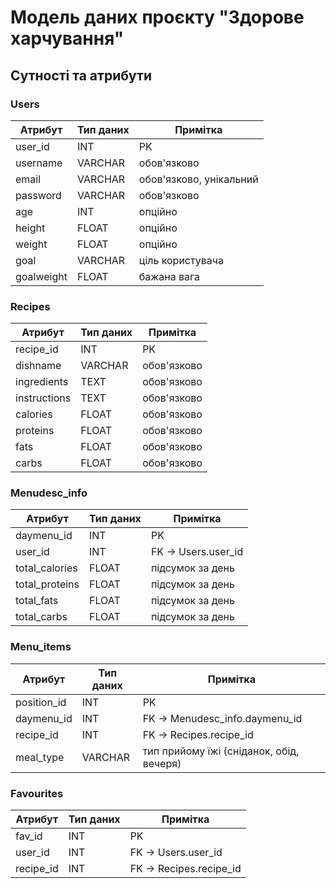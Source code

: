 # Модель даних проєкту "Здорове харчування"

## Сутності та атрибути

### Users
| Атрибут | Тип даних | Примітка |
|---------|-----------|----------|
| user_id | INT       | PK       |
| username | VARCHAR  | обов'язково |
| email    | VARCHAR  | обов'язково, унікальний |
| password | VARCHAR  | обов'язково |
| age      | INT      | опційно |
| height   | FLOAT    | опційно |
| weight   | FLOAT    | опційно |
| goal     | VARCHAR  | ціль користувача |
| goalweight | FLOAT  | бажана вага |

### Recipes
| Атрибут | Тип даних | Примітка |
|---------|-----------|----------|
| recipe_id | INT     | PK       |
| dishname  | VARCHAR | обов'язково |
| ingredients | TEXT | обов'язково |
| instructions | TEXT | обов'язково |
| calories | FLOAT   | обов'язково |
| proteins | FLOAT   | обов'язково |
| fats     | FLOAT   | обов'язково |
| carbs    | FLOAT   | обов'язково |

### Menudesc_info
| Атрибут | Тип даних | Примітка |
|---------|-----------|----------|
| daymenu_id | INT    | PK       |
| user_id    | INT    | FK → Users.user_id |
| total_calories | FLOAT | підсумок за день |
| total_proteins | FLOAT | підсумок за день |
| total_fats     | FLOAT | підсумок за день |
| total_carbs    | FLOAT | підсумок за день |

### Menu_items
| Атрибут | Тип даних | Примітка |
|---------|-----------|----------|
| position_id | INT     | PK       |
| daymenu_id  | INT     | FK → Menudesc_info.daymenu_id |
| recipe_id   | INT     | FK → Recipes.recipe_id |
| meal_type   | VARCHAR | тип прийому їжі (сніданок, обід, вечеря) |

### Favourites
| Атрибут | Тип даних | Примітка |
|---------|-----------|----------|
| fav_id  | INT       | PK       |
| user_id | INT       | FK → Users.user_id |
| recipe_id | INT     | FK → Recipes.recipe_id |
